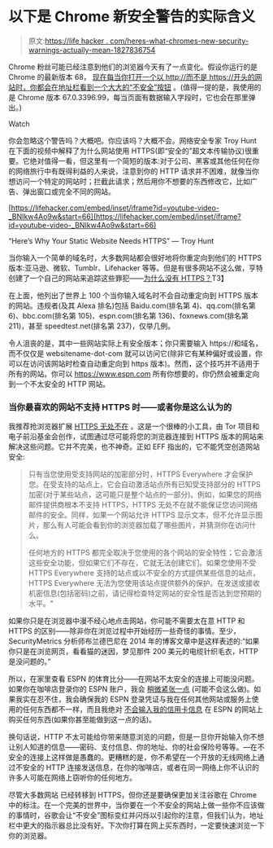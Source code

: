 # 以下是 Chrome 新安全警告的实际含义

> 原文:[https://life hacker . com/heres-what-chromes-new-security-warnings-actually-mean-1827836754](https://lifehacker.com/heres-what-chromes-new-security-warnings-actually-mean-1827836754)

Chrome 粉丝可能已经注意到他们的浏览器今天有了一点变化。假设你运行的是 Chrome 的最新版本 68， [现在每当你打开一个以 http://而不是 https://开头的网站时，你都会在地址栏看到一个大大的“不安全”按钮](https://www.troyhunt.com/why-no-https-heres-the-worlds-largest-websites-not-redirecting-insecure-requests/) 。(值得一提的是，我使用的是 Chrome 版本 67.0.3396.99，每当页面有数据输入字段时，它也会在那里弹出。)

Watch

你会忽略这个警告吗？大概吧。你应该吗？大概不会。网络安全专家 Troy Hunt 在下面的视频中解释了为什么网站使用 HTTPS(即“安全的”超文本传输协议)很重要。它绝对值得一看，但这里有一个简短的版本:对于公司、黑客或其他任何在你的网络旅行中有既得利益的人来说，注意到你的 HTTP 请求并不困难，就像当你想访问一个特定的网站时；拦截此请求；然后用你不想要的东西修改它，比如广告、弹出窗口或完全不同的网站。

 [https://lifehacker.com/embed/inset/iframe?id=youtube-video-_BNIkw4Ao9w&start=66](https://lifehacker.com/embed/inset/iframe?id=youtube-video-_BNIkw4Ao9w&start=66)

<figcaption class="sc-1ptbguh-0 hxeMec caption">“Here’s Why Your Static Website Needs HTTPS” — Troy Hunt</figcaption> 

当你输入一个简单的域名时，大多数网站都会很好地将你重定向到他们的 HTTPS 版本:亚马逊、微软、Tumblr、Lifehacker 等等。但是有很多网站不这么做，亨特创建了一个自己的网站来追踪这些罪犯——[为什么没有 HTTPS？](https://whynohttps.com/)T3】

在上面，他列出了世界上 100 个当你输入域名时不会自动重定向到 HTTPS 版本的网站。违规者(及其 Alexa 排名)包括 Baidu.com(排名第 4)、qq.com(排名第 6)、bbc.com(排名第 105)、espn.com(排名第 136)、foxnews.com(排名第 211)，甚至 speedtest.net(排名第 237)，仅举几例。

令人沮丧的是，其中一些网站实际上有安全版本；你只需要输入 https://和域名，而不仅仅是 websitename-dot-com 就可以访问它(除非它有某种偏好或设置，你可以在访问该网站时检查自动重定向到 https 版本)。然而，这个技巧并不适用于所有的网站。你可以 https://www.espn.com 所有你想要的，你仍然会被重定向到一个不太安全的 HTTP 网站。

### 当你最喜欢的网站不支持 HTTPS 时——或者你是这么认为的

我推荐抢浏览器扩展 [HTTPS 无处不在](https://www.eff.org/https-everywhere) 。这是一个很棒的小工具，由 Tor 项目和电子前沿基金会创作，试图通过尽可能将您的浏览器连接到 HTTPS 版本的网站来解决这些问题。它并不完美，也不神奇。正如 EFF 指出的，它不能凭空创造网站安全:

> 只有当您使用受支持网站的加密部分时，HTTPS Everywhere 才会保护您。在受支持的站点上，它会自动激活站点所有已知受支持部分的 HTTPS 加密(对于某些站点，这可能只是整个站点的一部分)。例如，如果您的网络邮件提供商根本不支持 HTTPS，HTTPS 无处不在就不能保证您访问网络邮件的安全。同样，如果一个网站允许 HTTPS 显示文本，但不允许显示图片，那么有人可能会看到你的浏览器加载了哪些图片，并猜测你在访问什么。
> 
> 任何地方的 HTTPS 都完全取决于您使用的各个网站的安全特性；它会激活这些安全功能，但如果它们不存在，它就无法创建它们。如果您使用不受 HTTPS Everywhere 支持的站点或以不安全的方式提供某些信息的站点，HTTPS Everywhere 无法为您使用该站点提供额外的保护。在发送或接收机密信息(包括密码)之前，请记得检查特定网站的安全性是否达到您预期的水平。"

如果你只是在浏览器中漫不经心地点击网站，你可能不需要太在意 HTTP 和 HTTPS 的区别——除非你在浏览过程中开始经历一些奇怪的事情。至少，SecurityMetrics 分析师布兰德巴尼在 2014 年的博客文章中是这样表述的:“如果你只是在浏览网页，看看猫的迷因，梦见那件 200 美元的电缆针织毛衣，HTTP 是没问题的。”

所以，在家里查看 ESPN 的体育比分——在网站不太安全的连接上可能没问题。如果你在咖啡店登录你的 ESPN 账户，我会 [稍微紧张一点](https://www.reddit.com/r/web_design/comments/7wxvia/so_espns_website_is_not_only_not_https_but_even/) (可能不会这么做)。如果我实在忍不住，我会确保我的 ESPN 登录凭证与我在任何其他网站或服务上使用的任何东西都不一样，而且我绝对 [不会输入我的信用卡信息](https://lifehacker.com/what-should-i-do-if-my-credit-card-gets-hacked-1552850022) 在 ESPN 的网站上购买任何东西(如果你甚至能做到这一点的话)。

换句话说，HTTP 不太可能给你带来随意浏览的问题，但是一旦你开始输入你不想让别人知道的信息——密码、支付信息、你的地址、你的社会保险号等等。—在不安全的连接上这样做是愚蠢的。更糟糕的是，你不希望在一个开放的无线网络上通过不安全的 HTTP 连接发送信息，在你的咖啡店，或者在同一网络上你不认识的许多人可能在网络上窃听你的任何地方。

尽管大多数网站 已经转移到 HTTPS，但你还是要确保更加关注谷歌在 Chrome 中的标注。在一个完美的世界中，当你要在一个不安全的网站上做一些你不应该做的事情时，谷歌会让“不安全”图标变红并闪烁以引起你的注意，但我们认为，地址栏中更大的指示器总比没有好。下次你打算在网上买东西时，一定要快速浏览一下你的浏览器。